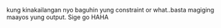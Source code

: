 kung kinakailangan nyo baguhin yung constraint or what..basta magiging maayos yung output. Sige go HAHA 
